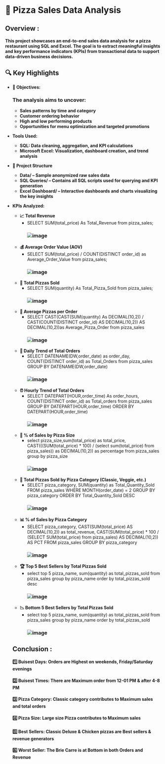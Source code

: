 # 🍕 Pizza Sales Data Analysis
##  Overview :
#### This project showcases an end-to-end sales data analysis for a pizza restaurant using SQL and Excel. The goal is to extract meaningful insights and key performance indicators (KPIs) from transactional data to support data-driven business decisions.
## 🔍 Key Highlights
- **🎯 Objectives:**
  ### The analysis aims to uncover:
    - **Sales patterns by time and category**
    - **Customer ordering behavior**
    - **High and low performing products**
    - **Opportunities for menu optimization and targeted promotions**
  
- **Tools Used:**
  - **SQL: Data cleaning, aggregation, and KPI calculations**
  - **Microsoft Excel: Visualization, dashboard creation, and trend analysis**
    
- **📁 Project Structure**
  - **Data/ – Sample anonymized raw sales data**
  - **SQL Queries/ – Contains all SQL scripts used for querying and KPI generation**
  - **Excel Dashboard/ – Interactive dashboards and charts visualizing the key insights**
 
- **KPIs Analyzed:**
  - **📈 Total Revenue**
    - SELECT SUM(total_price) As Total_Revenue from pizza_sales;
      ### ![image](https://github.com/user-attachments/assets/5fca5b76-2a6e-4ec8-bcbb-e2c58fbe7f9a)
  - **💰 Average Order Value (AOV)**
    - SELECT SUM(total_price) / COUNT(DISTINCT order_id) as Average_Order_Value from pizza_sales;
      ### ![image](https://github.com/user-attachments/assets/2f021969-e458-464d-80ea-a4765ab6a2e0)
  - **🍕 Total Pizzas Sold**
    - SELECT SUM(quantity) As Total_Pizza_Sold from pizza_sales;
      ### ![image](https://github.com/user-attachments/assets/f7345589-1e6b-4a6a-ad0e-996ebb1d2314)
  - **🧾 Average Pizzas per Order**
    - SELECT CAST(CAST(SUM(quantity) As DECIMAL(10,2)) / CAST(COUNT(DISTINCT order_id) AS DECIMAL(10,2)) AS DECIMAL(10,2))as Average_Pizza_Order from pizza_sales
      ### ![image](https://github.com/user-attachments/assets/488e40f4-3fa8-4d01-bf6a-de5382828785)
  - **📅 Daily Trend of Total Orders**
    - SELECT DATENAME(DW,order_date) as order_day, COUNT(DISTINCT order_id) as Total_Orders from pizza_sales GROUP BY DATENAME(DW,order_date)
      ### ![image](https://github.com/user-attachments/assets/c55a09e8-7142-43ec-9f91-2c774eef238d)
  - **⏰ Hourly Trend of Total Orders**
    - SELECT DATEPART(HOUR,order_time) As order_hours, COUNT(DISTINCT order_id) as Total_orders from pizza_sales GROUP BY DATEPART(HOUR,order_time) ORDER BY DATEPART(HOUR,order_time)
      ### ![image](https://github.com/user-attachments/assets/0031cb1b-26aa-4d5b-af84-fc8e523a3510)
  - **📐 % of Sales by Pizza Size**
    - select pizza_size,sum(total_price) as total_price, CAST(((SUM(total_price) * 100) / (select sum(total_price) from pizza_sales)) as DECIMAL(10,2)) as percentage from pizza_sales
group by pizza_size
      ### ![image](https://github.com/user-attachments/assets/59bdef69-a4c8-46e5-af3f-090b0064e364)
  - **🍕 Total Pizzas Sold by Pizza Category (Classic, Veggie, etc.)**
    - SELECT pizza_category, SUM(quantity) as Total_Quantity_Sold FROM pizza_sales WHERE MONTH(order_date) = 2 GROUP BY pizza_category ORDER BY Total_Quantity_Sold DESC
      ### ![image](https://github.com/user-attachments/assets/22498ef8-2328-494f-ae80-48a696baa07f)
  - **📊 % of Sales by Pizza Category**
    - SELECT pizza_category, CAST(SUM(total_price) AS DECIMAL(10,2)) as total_revenue, CAST(SUM(total_price) * 100 / (SELECT SUM(total_price) from pizza_sales) AS DECIMAL(10,2)) AS PCT FROM pizza_sales GROUP BY pizza_category
      ### ![image](https://github.com/user-attachments/assets/f9f15912-6afa-4248-b720-50811f0166b8)
  - **🏆 Top 5 Best Sellers by Total Pizzas Sold**
    - select top 5 pizza_name, sum(quantity) as total_pizzas_sold from pizza_sales group by pizza_name order by total_pizzas_sold desc
      ### ![image](https://github.com/user-attachments/assets/7fa20531-c97d-4e39-aa26-e3a0e8b77bbc)
  - **📉 Bottom 5 Best Sellers by Total Pizzas Sold**
    - select top 5 pizza_name, sum(quantity) as total_pizzas_sold from pizza_sales group by pizza_name order by total_pizzas_sold
      ### ![image](https://github.com/user-attachments/assets/6900f26b-5076-40f6-a662-09e98c914a27)

      
  ## Conclusion :
  #### 1️⃣ Buisest Days: Orders are Highest on weekends, Friday/Saturday evenings
  #### 2️⃣ Buisest Times: There are Maximum order from 12-01 PM & after 4-8 PM
  #### 3️⃣ Pizza Category: Classic category contributes to Maximum sales and total orders
  #### 4️⃣ Pizza Size: Large size Pizza contributes to Maximum sales
  #### 5️⃣ Best Sellers: Classic Deluxe & Chicken pizzas are Best sellers & revenue generators
  #### 6️⃣ Worst Seller: The Brie Carre is at Bottom in both Orders and Revenue
   
